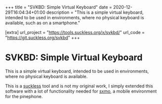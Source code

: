 +++
title = "SVKBD: Simple Virtual Keyboard"
date = 2020-12-29T16:04:34+01:00
description = "This is a simple virtual keyboard, intended to be used in environments, where no physical keyboard is available, such as on a smartphone."

[extra]
url_project = "https://tools.suckless.org/x/svkbd/"
url_code = "https://git.suckless.org/svkbd"
+++

# SVKBD: Simple Virtual Keyboard

This is a simple virtual keyboard, intended to be used in environments, where no physical keyboard is available.

This is a [suckless](https://suckless.org) tool and is not my original work, I simply extended this software with a lot
of functionality needed for [sxmo](/software/sxmo/), a mobile environment for the pinephone.


